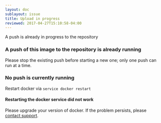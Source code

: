 ```yaml
---
layout: doc
sublayout: issue
title: Upload in progress
reviewed: 2017-04-27T15:10:58-04:00
---
```

A push is already in progress to the repository

### A push of this image to the repository is already running

Please stop the existing push before starting a new one; only one push can run at a time.

### No push is currently running

Restart docker via `service docker restart`

#### Restarting the docker service did not work

Please upgrade your version of docker. If the problem persists, please [contact support](https://quay.io/contact).
